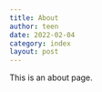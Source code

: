 ```yaml
---
title: About
author: teen
date: 2022-02-04
category: index
layout: post
---
```


This is an about page.
